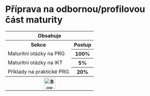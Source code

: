 # Příprava na odbornou/profilovou část maturity
<table>
 <tr>
	  <th colspan="3">Obsahuje</th>
 </tr>
 <tr>
	<th>Sekce</th>
	<th>Postup</th>
 </tr>
 <tr>
	  <td>Maturitní otázky na PRG</td>
	  <th>100%</th>
 </tr>
 <tr>
	  <td>Maturitní otázky na IKT</td>
	  <th>5%</th>
 </tr>
 <tr>
	  <td>Příklady na praktické PRG</td>
	  <th>20%</th>
 </tr>
 <tr>
	  <th colspan="3"><a href='https://ko-fi.com/P5P11WTFL' target='_blank'><img height='36' style='border:0px;height:36px;' src='https://cdn.ko-fi.com/cdn/kofi1.png?v=2' border='0' alt='Buy Me a Coffee at ko-fi.com' /></a></th>	 
 </tr>
</table>
